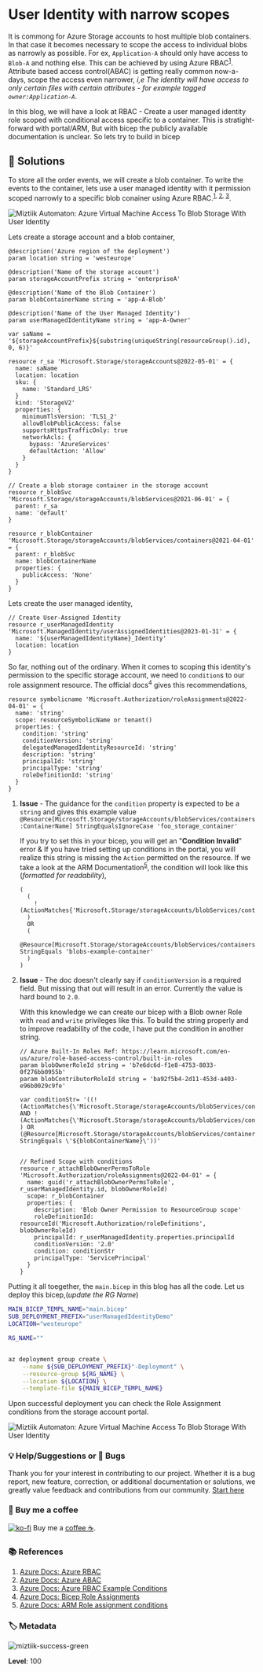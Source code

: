 # User Identity with narrow scopes


It is commong for Azure Storage accounts to host multiple blob containers. In that case it becomes necessary to scope the access to individual blobs as narrowly as possible. For ex, `Application-A` should only have access to `Blob-A` and nothing else. This can be achieved by using Azure RBAC<sup>[1]</sup>. Attribute based access control(ABAC) is getting really common now-a-days, scope the access even narrower, _i,e The identity will have access to only certain files with certain attributes - for example tagged `owner:Application-A`_.

In this blog, we will have a look at RBAC - Create a user managed identity role scoped with conditional access specific to a container. This is stratight-forward with portal/ARM, But with bicep the publicly available documentation is unclear. So lets try to build in bicep

## 🎯 Solutions

To store all the order events, we will create a blob container. To write the events to the container, lets use a user managed identity with it permission scoped narrowly to a specific blob conainer using Azure RBAC.<sup>[1], [2], [3]</sup>.


![Miztiik Automaton: Azure Virtual Machine Access To Blob Storage With User Identity](images/miztiik_automation_user_managed_identity_001.png)

Lets create a storage account and a blob container,

```bicep
@description('Azure region of the deployment')
param location string = 'westeurope'

@description('Name of the storage account')
param storageAccountPrefix string = 'enterpriseA'

@description('Name of the Blob Container')
param blobContainerName string = 'app-A-Blob'

@description('Name of the User Managed Identity')
param userManagedIdentityName string = 'app-A-Owner'

var saName = '${storageAccountPrefix}${substring(uniqueString(resourceGroup().id), 0, 6)}'

resource r_sa 'Microsoft.Storage/storageAccounts@2022-05-01' = {
  name: saName
  location: location
  sku: {
    name: 'Standard_LRS'
  }
  kind: 'StorageV2'
  properties: {
    minimumTlsVersion: 'TLS1_2'
    allowBlobPublicAccess: false
    supportsHttpsTrafficOnly: true
    networkAcls: {
      bypass: 'AzureServices'
      defaultAction: 'Allow'
    }
  }
}

// Create a blob storage container in the storage account
resource r_blobSvc 'Microsoft.Storage/storageAccounts/blobServices@2021-06-01' = {
  parent: r_sa
  name: 'default'
}

resource r_blobContainer 'Microsoft.Storage/storageAccounts/blobServices/containers@2021-04-01' = {
  parent: r_blobSvc
  name: blobContainerName
  properties: {
    publicAccess: 'None'
  }
}
```

Lets create the user managed identity,

```bicep
// Create User-Assigned Identity
resource r_userManagedIdentity 'Microsoft.ManagedIdentity/userAssignedIdentities@2023-01-31' = {
  name: '${userManagedIdentityName}_Identity'
  location: location
}
```

So far, nothing out of the ordinary. When it comes to scoping this identity's permission to the specific storage account, we need to `condition`s to our role assignment resource. The official docs<sup>4</sup> gives this recommendations,

```bicep
resource symbolicname 'Microsoft.Authorization/roleAssignments@2022-04-01' = {
  name: 'string'
  scope: resourceSymbolicName or tenant()
  properties: {
    condition: 'string'
    conditionVersion: 'string'
    delegatedManagedIdentityResourceId: 'string'
    description: 'string'
    principalId: 'string'
    principalType: 'string'
    roleDefinitionId: 'string'
  }
}
```

1. **Issue** - The guidance for the `condition` property is expected to be a `string` and gives this example value `@Resource[Microsoft.Storage/storageAccounts/blobServices/containers:ContainerName] StringEqualsIgnoreCase 'foo_storage_container'`

    If you try to set this in your bicep, you will get an "**Condition Invalid**" error & If you have tried setting up conditions in the portal, you will realize this string is missing the `Action` permitted on the resource. If we take a look at the ARM Documentation<sup>[5]</sup>, the condition will look like this (_formatted for readability_),

    ```
    (
      (
        !(ActionMatches{'Microsoft.Storage/storageAccounts/blobServices/containers/blobs/read'})
      )
      OR 
      (
        @Resource[Microsoft.Storage/storageAccounts/blobServices/containers:name] StringEquals 'blobs-example-container'
      )
    )
    ```

1. **Issue** - The doc doesn't clearly say if `conditionVersion` is a required field. But missing that out will result in an error. Currently the value is hard bound to `2.0`.

    With this knowledge we can create our bicep with a Blob owner Role with `read` and `write` privileges like this. To build the string properly and to improve readability of the code, I have put the condition in another string.


    ```bicep
    // Azure Built-In Roles Ref: https://learn.microsoft.com/en-us/azure/role-based-access-control/built-in-roles
    param blobOwnerRoleId string = 'b7e6dc6d-f1e8-4753-8033-0f276bb0955b'
    param blobContributorRoleId string = 'ba92f5b4-2d11-453d-a403-e96b0029c9fe'

    var conditionStr= '((!(ActionMatches{\'Microsoft.Storage/storageAccounts/blobServices/containers/blobs/read\'}) AND !(ActionMatches{\'Microsoft.Storage/storageAccounts/blobServices/containers/blobs/write\'}) ) OR (@Resource[Microsoft.Storage/storageAccounts/blobServices/containers:name] StringEquals \'${blobContainerName}\'))'


    // Refined Scope with conditions
    resource r_attachBlobOwnerPermsToRole 'Microsoft.Authorization/roleAssignments@2022-04-01' = {
      name: guid('r_attachBlobOwnerPermsToRole', r_userManagedIdentity.id, blobOwnerRoleId)
      scope: r_blobContainer
      properties: {
        description: 'Blob Owner Permission to ResourceGroup scope'
        roleDefinitionId: resourceId('Microsoft.Authorization/roleDefinitions', blobOwnerRoleId)
        principalId: r_userManagedIdentity.properties.principalId
        conditionVersion: '2.0'
        condition: conditionStr
        principalType: 'ServicePrincipal'
      }
    }
    ```

Putting it all toegether, the `main.bicep` in this blog has all the code. Let us deploy this bicep,(_update the RG Name_)

```bash
MAIN_BICEP_TEMPL_NAME="main.bicep"
SUB_DEPLOYMENT_PREFIX="userManagedIdentityDemo"
LOCATION="westeurope"

RG_NAME=""


az deployment group create \
    --name ${SUB_DEPLOYMENT_PREFIX}"-Deployment" \
    --resource-group ${RG_NAME} \
    --location ${LOCATION} \
    --template-file ${MAIN_BICEP_TEMPL_NAME}

```

Upon successful deployment you can check the Role Assignment conditions from the storage account portal.

![Miztiik Automaton: Azure Virtual Machine Access To Blob Storage With User Identity](images/miztiik_automation_user_managed_identity_002.png)


### 💡 Help/Suggestions or 🐛 Bugs

Thank you for your interest in contributing to our project. Whether it is a bug report, new feature, correction, or additional documentation or solutions, we greatly value feedback and contributions from our community. [Start here](/issues)

### 👋 Buy me a coffee

[![ko-fi](https://www.ko-fi.com/img/githubbutton_sm.svg)](https://ko-fi.com/Q5Q41QDGK) Buy me a [coffee ☕][900].

### 📚 References


1. [Azure Docs: Azure RBAC][1]
1. [Azure Docs: Azure ABAC][2]
1. [Azure Docs: Azure RBAC Example Conditions][3]
1. [Azure Docs: Bicep Role Assignments][4]
1. [Azure Docs: ARM Role assignment conditions][5]


### 🏷️ Metadata

![miztiik-success-green](https://img.shields.io/badge/Miztiik:Automation:Level-100-green)

**Level**: 100

[1]: https://learn.microsoft.com/en-us/azure/role-based-access-control/conditions-role-assignments-portal
[2]: https://learn.microsoft.com/en-us/azure/role-based-access-control/conditions-overview
[3]: https://learn.microsoft.com/en-us/azure/storage/blobs/storage-auth-abac-examples?toc=%2Fazure%2Frole-based-access-control%2Ftoc.json
[4]: https://learn.microsoft.com/en-us/azure/templates/microsoft.authorization/roleassignments?pivots=deployment-language-bicep
[5]: https://learn.microsoft.com/en-us/azure/role-based-access-control/conditions-role-assignments-template



[100]: https://www.udemy.com/course/aws-cloud-security/?referralCode=B7F1B6C78B45ADAF77A9
[101]: https://www.udemy.com/course/aws-cloud-security-proactive-way/?referralCode=71DC542AD4481309A441
[102]: https://www.udemy.com/course/aws-cloud-development-kit-from-beginner-to-professional/?referralCode=E15D7FB64E417C547579
[103]: https://www.udemy.com/course/aws-cloudformation-basics?referralCode=93AD3B1530BC871093D6
[899]: https://www.udemy.com/user/n-kumar/
[900]: https://ko-fi.com/miztiik
[901]: https://ko-fi.com/Q5Q41QDGK